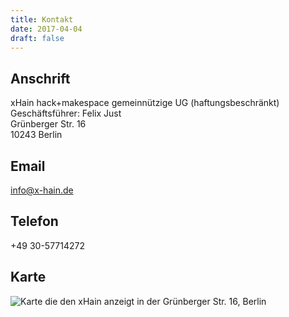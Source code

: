```yaml
---
title: Kontakt
date: 2017-04-04
draft: false
---
```


## Anschrift

xHain hack+makespace gemeinnützige UG (haftungsbeschränkt)\
Geschäftsführer: Felix Just\
Grünberger Str. 16\
10243 Berlin

## Email

[info@x-hain.de](mailto:info@x-hain.de)

## Telefon

+49 30-57714272

## Karte

<div id="map"><noscript><img src="/images/location-map.jpg" alt="Karte die den xHain anzeigt in der Grünberger Str. 16, Berlin" /></noscript></div>
